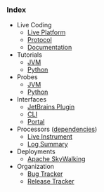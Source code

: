 ### Index
- Live Coding
  - [Live Platform](https://github.com/sourceplusplus/live-platform)
  - [Protocol](https://github.com/sourceplusplus/protocol)
  - [Documentation](https://github.com/sourceplusplus/documentation)
- Tutorials
  - [JVM](https://github.com/sourceplusplus/tutorial-jvm)
  - [Python](https://github.com/sourceplusplus/tutorial-python)
- Probes
  - [JVM](https://github.com/sourceplusplus/probe-jvm)
  - [Python](https://github.com/sourceplusplus/probe-python)
- Interfaces
  - [JetBrains Plugin](https://github.com/sourceplusplus/interface-jetbrains)
  - [CLI](https://github.com/sourceplusplus/interface-cli)
  - [Portal](https://github.com/sourceplusplus/interface-portal)
- Processors ([dependencies](https://github.com/sourceplusplus/processor-dependencies))
  - [Live Instrument](https://github.com/sourceplusplus/processor-instrument)
  - [Log Summary](https://github.com/sourceplusplus/processor-log-summary)
- Deployments
  - [Apache SkyWalking](https://github.com/sourceplusplus/deploy-skywalking)
- Organization
  - [Bug Tracker](https://github.com/orgs/sourceplusplus/projects/1)
  - [Release Tracker](https://github.com/orgs/sourceplusplus/projects/2)
